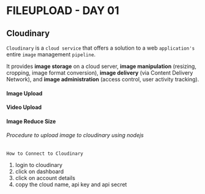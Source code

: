 # FILEUPLOAD - DAY 01


## Cloudinary

`Cloudinary` is a `cloud service` that offers a solution to a web `application's` entire `image` management `pipeline`.

It provides **image storage** on a cloud server, **image manipulation** (resizing, cropping, image format conversion), **image delivery** (via Content Delivery Network), and **image administration** (access control, user activity tracking).    


#### Image Upload

#### Video Upload

#### Image Reduce Size

###### Procedure to upload image to cloudinary using nodejs



`How to Connect to Cloudinary`

1. login to cloudinary
2. click on dashboard
3. click on account details
4. copy the cloud name, api key and api secret